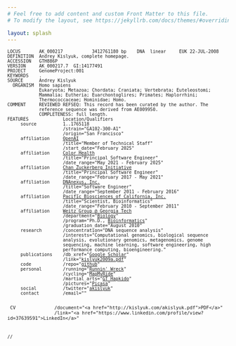```yaml
---
# Feel free to add content and custom Front Matter to this file.
# To modify the layout, see https://jekyllrb.com/docs/themes/#overriding-theme-defaults

layout: splash
---
```


<pre style="font-size: small">LOCUS       AK_000217           3412761180 bp    DNA  linear     EUK 22-JUL-2008
DEFINITION  Andrey Kislyuk, complete homepage.
ACCESSION   GTH886P
VERSION     AK_000217.7  GI:14177491
PROJECT     GenomeProject:001
KEYWORDS    .
SOURCE      Andrey Kislyuk
  ORGANISM  Homo sapiens
            Eukaryota; Metazoa; Chordata; Craniata; Vertebrata; Euteleostomi;
            Mammalia; Eutheria; Euarchontoglires; Primates; Haplorrhini;
            Thermococcaceae; Hominidae; Homo.
COMMENT     REVIEWED REFSEQ: This record has been curated by the author. The
            reference sequence was derived from AE009950.
            COMPLETENESS: full length.
FEATURES             Location/Qualifiers
     source          1..1765118
                     /strain="GA102-300-A1"
                     /origin="San Francisco"
     affiliation     <a href="https://openai.com/">OpenAI</a>
                     /title="Member of Technical Staff"
                     /start_date="February 2025"
     affiliation     <a href="https://color.com/">Color Health</a>
                     /title="Principal Software Engineer"
                     /date_range="May 2021 - February 2025"
     affiliation     <a href="https://chanzuckerberg.com/">Chan Zuckerberg Initiative</a>
                     /title="Principal Software Engineer"
                     /date_range="February 2017 - May 2021"
     affiliation     <a href="https://dnanexus.com/">DNAnexus, Inc.</a>
                     /title="Software Engineer"
                     /date_range="September 2011 - February 2016"
     affiliation     <a href="http://pacificbiosciences.com/">Pacific Biosciences of California, Inc.</a>
                     /title="Scientist, Bioinformatics"
                     /date_range="February 2010 - September 2011"
     affiliation     <a href="http://ecotheory.biology.gatech.edu/">Weitz Group @ Georgia Tech</a>
                     /department="<a href="http://www.biology.gatech.edu/">Biology</a>"
                     /program="Ph.D., <a href="http://www.biology.gatech.edu/graduate-programs/bioinformatics/">Bioinformatics</a>"
                     /graduation_date="August 2010"
     research        /concentration="DNA sequence analysis"
                     /interests="Computational genomics, biological sequence
                     analysis, evolutionary genomics, metagenomics, genome
                     sequencing, machine learning, software engineering, high
                     performance computing, bioengineering."
     publications    /db_xref="<a href="https://scholar.google.com/citations?user=7deTos4AAAAJ">Google Scholar</a>"
                     /link="<a href="http://topaz.gatech.edu/~kislyuk/kislyuk2009a.pdf">kislyuk2009a.pdf</a>"
     code            <!--/projects="Gentoo Linux scientific computing"
                     /tracker="<a href="/web/20140402063352/http://cia.vc/stats/author/weaver">cia</a>"
                     -->/repo="<a href=https://github.com/kislyuk>github</a>"<!--
     teaching-->
     personal        /running="<a href="http://cyberbuzz.gatech.edu/RunninWreck/">Runnin' Wreck</a>"
                     /cycling="<a href="http://www.mapmyride.com/ride/united-states/ga/atlanta/439859370">MapMyRide</a>"
                     /martial_arts="<a href="http://gthapkido.org/">GT Hapkido</a>"
                     /pictures="<a href="http://picasaweb.google.com/ak2178">Picasa</a>"
     social          /twitter="<a href="https://twitter.com/akislyuk">akislyuk</a>"
     contact         /email="<script type="text/javascript">Rot13.write("<n uers=znvygb:xvfylhx@tngrpu.rqh>xvfylhx@tngrpu.rqh</n>");</script>"
     CV              /document="<a href="http://kislyuk.com/akislyuk.pdf">PDF</a>"
                     /link="<a href="https://www.linkedin.com/profile/view?id=37639591">LinkedIn</a>"
//</pre>
